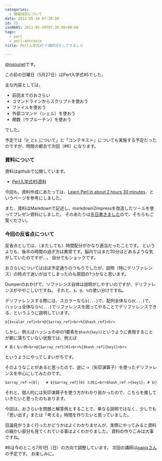 ```yaml
---
categories:
  - 情報技術について
date: 2012-05-30 07:30:00
id: 75
iso8601: 2012-05-30T07:30:00+09:00
tags:
  - perl
  - perl-entrance
title: Perl入学式#5で講師役をしてきました

---
```


<p><a href="https://twitter.com/nqounet">@nqounet</a>です。</p>

<p>この前の日曜日（5月27日）はPerl入学式#5でした。</p>

<p>主な内容としては、</p>

<ul><li>前回までのおさらい</li><li>コマンドラインからスクリプトを使おう</li><li>ファイルを使おう</li><li>外部コマンド（シェル）を使おう</li><li>関数（サブルーチン）を使おう</li></ul>

<p>でした。</p>

<p>予定では「<code>@_</code>と<code>$_</code>について」と「コンテキスト」についても実施する予定だったのですが、時間の都合で次回（#6）になります。</p>

<h3>資料について</h3>

<p>資料はgithubで公開しています。</p>

<ul><li><a href="http://nqounet.github.io/presentation/20120527_perlentrance5/">Perl入学式#5資料</a></li></ul>

<p>今回も、資料作成にあたっては、<a href="http://qntm.org/files/perl/perl.html">Learn Perl in about 2 hours 30 minutes</a>、というページを参考にしました。</p>

<p>また、資料はMarkdownで記述し、markdown2impressを改造したツールを使ってプレゼン資料にしました。 そのあたりは<a href="https://www.nqou.net/2012/05/30/073000">先日書きました</a>ので、そちらもご覧ください。</p>

<h3>今回の反省点について</h3>

<p>反省点としては、（またしても）時間配分がかなり適当だったことです。 というよりも、後半の時間の過ぎ方は異常です。脳内ではまだ30分ほどあるような気がしていたのですが…。 自分でもショックです。</p>

<p>おさらいについてはほぼ予定通りのつもりでしたが、説明（特にデリファレンス）の時点で迷いが出てしまったのも原因の1つかなと思います。</p>

<p>Dumperのおかげで、リファレンス自体は説明がしやすいのですが、デリファレンスがややこしいですね。 それと、<code>$</code>、<code>@</code>、<code>%</code>の使い分けですね。</p>

<p>デリファレンスする際には、スカラーなら<code>${...}</code>で、配列全体なら<code>@{...}</code>で、ハッシュ全体なら<code>%{...}</code>でリファレンスを囲ってやることでデリファレンスできる、というふうに説明しています。</p>

```default
${$scalar_ref}<br>@{$array_ref}<br>%{$hash_ref}<br>
```

<p>しかし、例えばハッシュの中の1要素を<code>$hash{key1}</code>というように表現することが腑に落ちていない状態では、例えば</p>

```default
# 良くない例<br>@{$array_ref}[0]<br>%{$hash_ref}{key1}<br>
```

<p>というようにやってしまいがちです。</p>

<p>そのようなことがあると思ったので、逆に<code>-></code>（矢印演算子）を使ったデリファレンスを中心にしてみたのです。</p>

```default
$array_ref->[0];   # ${$array_ref}[0] と同じ<br>$hash_ref->{key1}; # ${$hash_ref}{key1} と同じ<br>
```

<p>それと、個人的には矢印演算子を使う方がわかり易かったので、こちらを推していきたいと思ったのもあります。</p>

<p>今回は、おさらいを問題と解答例とすることで、単なる説明ではなく、少しでも「思い出す」または「考える」時間を作りたいと思っていました。</p>

<p>目論見がうまく行ったかどうかはよくわかりませんが、実際にやってみると資料の細かい部分も見てくれている事はよくわかりました。 資料の作りこみは大事ですね。</p>

<p>#6は今のところ7月1日（日）の方向で調整しています。 次回の講師は<a href="https://twitter.com/__papix__">papixさん</a>の予定です。 お楽しみに。</p>
    	